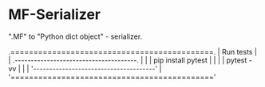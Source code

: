 # MF-Serializer

".MF" to "Python dict object" - serializer.

.============================================.
|               Run tests                    |
|  .--------------------------------------.  |
|  |         pip install pytest           |  |
|  |         pytest -vv                   |  |
|  '--------------------------------------'  |
'============================================'
